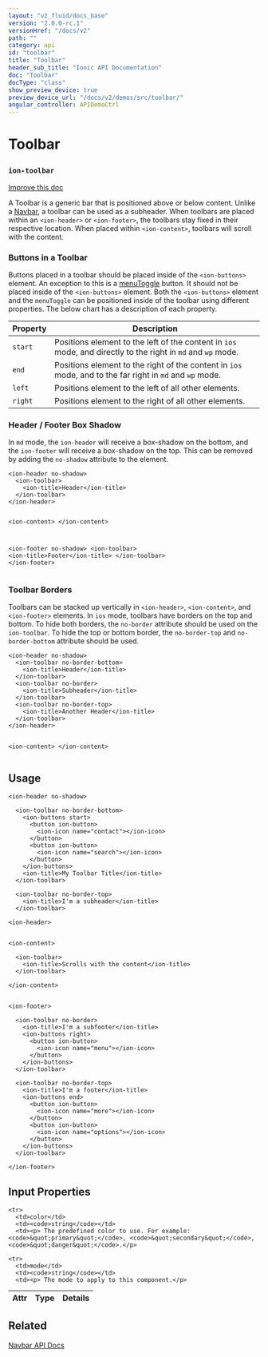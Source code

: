```yaml
---
layout: "v2_fluid/docs_base"
version: "2.0.0-rc.1"
versionHref: "/docs/v2"
path: ""
category: api
id: "toolbar"
title: "Toolbar"
header_sub_title: "Ionic API Documentation"
doc: "Toolbar"
docType: "class"
show_preview_device: true
preview_device_url: "/docs/v2/demos/src/toolbar/"
angular_controller: APIDemoCtrl 
---
```










<h1 class="api-title">
<a class="anchor" name="toolbar" href="#toolbar"></a>

Toolbar
<h3><code>ion-toolbar</code></h3>






</h1>

<a class="improve-v2-docs" href="http://github.com/driftyco/ionic/edit/master//src/components/toolbar/toolbar.ts#L110">
Improve this doc
</a>






<p>A Toolbar is a generic bar that is positioned above or below content.
Unlike a <a href="../../navbar/Navbar">Navbar</a>, a toolbar can be used as a subheader.
When toolbars are placed within an <code>&lt;ion-header&gt;</code> or <code>&lt;ion-footer&gt;</code>,
the toolbars stay fixed in their respective location. When placed within
<code>&lt;ion-content&gt;</code>, toolbars will scroll with the content.</p>
<h3 id="buttons-in-a-toolbar">Buttons in a Toolbar</h3>
<p>Buttons placed in a toolbar should be placed inside of the <code>&lt;ion-buttons&gt;</code>
element. An exception to this is a <a href="../../menu/MenuToggle">menuToggle</a> button.
It should not be placed inside of the <code>&lt;ion-buttons&gt;</code> element. Both the
<code>&lt;ion-buttons&gt;</code> element and the <code>menuToggle</code> can be positioned inside of the
toolbar using different properties. The below chart has a description of each
property.</p>
<table>
<thead>
<tr>
<th>Property</th>
<th>Description</th>
</tr>
</thead>
<tbody>
<tr>
<td><code>start</code></td>
<td>Positions element to the left of the content in <code>ios</code> mode, and directly to the right in <code>md</code> and <code>wp</code> mode.</td>
</tr>
<tr>
<td><code>end</code></td>
<td>Positions element to the right of the content in <code>ios</code> mode, and to the far right in <code>md</code> and <code>wp</code> mode.</td>
</tr>
<tr>
<td><code>left</code></td>
<td>Positions element to the left of all other elements.</td>
</tr>
<tr>
<td><code>right</code></td>
<td>Positions element to the right of all other elements.</td>
</tr>
</tbody>
</table>
<h3 id="header-footer-box-shadow">Header / Footer Box Shadow</h3>
<p>In <code>md</code> mode, the <code>ion-header</code> will receive a box-shadow on the bottom, and the
<code>ion-footer</code> will receive a box-shadow on the top. This can be removed by adding
the <code>no-shadow</code> attribute to the element.</p>
<pre><code class="lang-html">&lt;ion-header no-shadow&gt;
  &lt;ion-toolbar&gt;
    &lt;ion-title&gt;Header&lt;/ion-title&gt;
  &lt;/ion-toolbar&gt;
&lt;/ion-header&gt;

&lt;ion-content&gt;
&lt;/ion-content&gt;

&lt;ion-footer no-shadow&gt;
  &lt;ion-toolbar&gt;
    &lt;ion-title&gt;Footer&lt;/ion-title&gt;
  &lt;/ion-toolbar&gt;
&lt;/ion-footer&gt;
</code></pre>
<h3 id="toolbar-borders">Toolbar Borders</h3>
<p>Toolbars can be stacked up vertically in <code>&lt;ion-header&gt;</code>, <code>&lt;ion-content&gt;</code>, and
<code>&lt;ion-footer&gt;</code> elements. In <code>ios</code> mode, toolbars have borders on the top and
bottom. To hide both borders, the <code>no-border</code> attribute should be used on the
<code>ion-toolbar</code>. To hide the top or bottom border, the <code>no-border-top</code> and
<code>no-border-bottom</code> attribute should be used.</p>
<pre><code class="lang-html">&lt;ion-header no-shadow&gt;
  &lt;ion-toolbar no-border-bottom&gt;
    &lt;ion-title&gt;Header&lt;/ion-title&gt;
  &lt;/ion-toolbar&gt;
  &lt;ion-toolbar no-border&gt;
    &lt;ion-title&gt;Subheader&lt;/ion-title&gt;
  &lt;/ion-toolbar&gt;
  &lt;ion-toolbar no-border-top&gt;
    &lt;ion-title&gt;Another Header&lt;/ion-title&gt;
  &lt;/ion-toolbar&gt;
&lt;/ion-header&gt;

&lt;ion-content&gt;
&lt;/ion-content&gt;
</code></pre>




<!-- @usage tag -->

<h2><a class="anchor" name="usage" href="#usage"></a>Usage</h2>

<pre><code class="lang-html">&lt;ion-header no-shadow&gt;

  &lt;ion-toolbar no-border-bottom&gt;
    &lt;ion-buttons start&gt;
      &lt;button ion-button&gt;
        &lt;ion-icon name=&quot;contact&quot;&gt;&lt;/ion-icon&gt;
      &lt;/button&gt;
      &lt;button ion-button&gt;
        &lt;ion-icon name=&quot;search&quot;&gt;&lt;/ion-icon&gt;
      &lt;/button&gt;
    &lt;/ion-buttons&gt;
    &lt;ion-title&gt;My Toolbar Title&lt;/ion-title&gt;
  &lt;/ion-toolbar&gt;

  &lt;ion-toolbar no-border-top&gt;
    &lt;ion-title&gt;I&#39;m a subheader&lt;/ion-title&gt;
  &lt;/ion-toolbar&gt;

&lt;ion-header&gt;


&lt;ion-content&gt;

  &lt;ion-toolbar&gt;
    &lt;ion-title&gt;Scrolls with the content&lt;/ion-title&gt;
  &lt;/ion-toolbar&gt;

&lt;/ion-content&gt;


&lt;ion-footer&gt;

  &lt;ion-toolbar no-border&gt;
    &lt;ion-title&gt;I&#39;m a subfooter&lt;/ion-title&gt;
    &lt;ion-buttons right&gt;
      &lt;button ion-button&gt;
        &lt;ion-icon name=&quot;menu&quot;&gt;&lt;/ion-icon&gt;
      &lt;/button&gt;
    &lt;/ion-buttons&gt;
  &lt;/ion-toolbar&gt;

  &lt;ion-toolbar no-border-top&gt;
    &lt;ion-title&gt;I&#39;m a footer&lt;/ion-title&gt;
    &lt;ion-buttons end&gt;
      &lt;button ion-button&gt;
        &lt;ion-icon name=&quot;more&quot;&gt;&lt;/ion-icon&gt;
      &lt;/button&gt;
      &lt;button ion-button&gt;
        &lt;ion-icon name=&quot;options&quot;&gt;&lt;/ion-icon&gt;
      &lt;/button&gt;
    &lt;/ion-buttons&gt;
  &lt;/ion-toolbar&gt;

&lt;/ion-footer&gt;
</code></pre>




<!-- @property tags -->



<!-- instance methods on the class -->
<!-- input methods on the class -->
<h2><a class="anchor" name="input-properties" href="#input-properties"></a>Input Properties</h2>
<table class="table param-table" style="margin:0;">
  <thead>
    <tr>
      <th>Attr</th>
      <th>Type</th>
      <th>Details</th>
    </tr>
  </thead>
  <tbody>
    
    <tr>
      <td>color</td>
      <td><code>string</code></td>
      <td><p> The predefined color to use. For example: <code>&quot;primary&quot;</code>, <code>&quot;secondary&quot;</code>, <code>&quot;danger&quot;</code>.</p>
</td>
    </tr>
    
    <tr>
      <td>mode</td>
      <td><code>string</code></td>
      <td><p> The mode to apply to this component.</p>
</td>
    </tr>
    
  </tbody>
</table>




<!-- related link -->

<h2><a class="anchor" name="related" href="#related"></a>Related</h2>

<a href='../../navbar/Navbar/'>Navbar API Docs</a><!-- end content block -->


<!-- end body block -->

